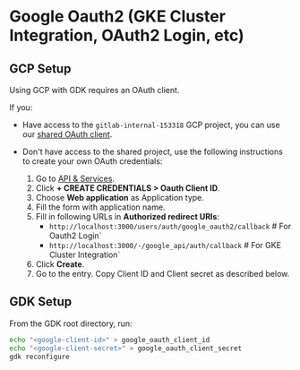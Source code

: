 # Google Oauth2 (GKE Cluster Integration, OAuth2 Login, etc)

## GCP Setup

Using GCP with GDK requires an OAuth client.

If you:

- Have access to the `gitlab-internal-153318` GCP project, you can use our
[shared OAuth client](https://console.cloud.google.com/apis/credentials/oauthclient/696404988091-a80933t1dpfu38khu8o4mfrt32pad0ij.apps.googleusercontent.com?project=gitlab-internal-153318).
- Don't have access to the shared project, use the following instructions to create your
own OAuth credentials:

    1. Go to [API & Services](https://console.cloud.google.com/apis/credentials).
    1. Click **+ CREATE CREDENTIALS > Oauth Client ID**.
    1. Choose **Web application** as Application type.
    1. Fill the form with application name.
    1. Fill in following URLs in **Authorized redirect URIs**:
        - `http://localhost:3000/users/auth/google_oauth2/callback` # For Oauth2 Login`
        - `http://localhost:3000/-/google_api/auth/callback` # For GKE Cluster Integration`
    1. Click **Create**.
    1. Go to the entry. Copy Client ID and Client secret as described below.

## GDK Setup

From the GDK root directory, run:

```bash
echo "<google-client-id>" > google_oauth_client_id
echo "<google-client-secret>" > google_oauth_client_secret
gdk reconfigure
```
